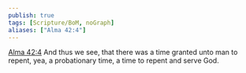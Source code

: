 ```yaml
---
publish: true
tags: [Scripture/BoM, noGraph]
aliases: ["Alma 42:4"]
---
```

[Alma 42:4](https://churchofjesuschrist.org/study/scriptures/bofm/alma/42?lang=eng&id=p4#p4) And thus we see, that there was a time granted unto man to repent, yea, a probationary time, a time to repent and serve God.
